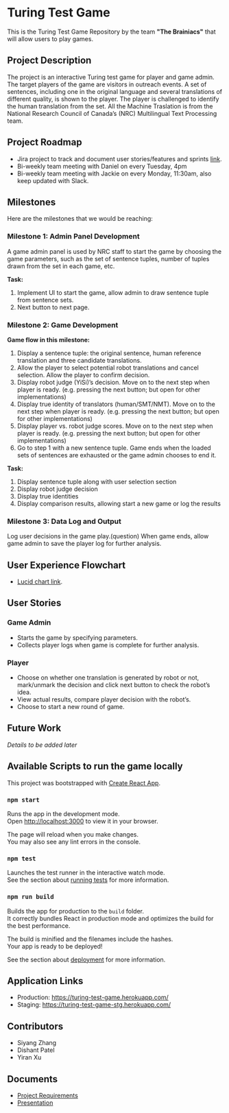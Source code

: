 # Turing Test Game
This is the Turing Test Game Repository by the team **"The Brainiacs"** that will allow users to play games.

## Project Description
The project is an interactive Turing test game for player and game admin. The target players of the game are visitors in outreach events. A set of sentences, including one in the original language and several translations of different quality, is shown to the player. The player is challenged to identify the human translation from the set. All the Machine Traslation is from the National Research Council of Canada’s (NRC) Multilingual Text Processing team.

## Project Roadmap

* Jira project to track and document user stories/features and sprints [link](https://siyangzhang.atlassian.net/jira/software/projects/TTG/boards/2).
* Bi-weekly team meeting with Daniel on every Tuesday, 4pm
* Bi-weekly team meeting with Jackie on every Monday, 11:30am, also keep updated with Slack.

## Milestones
Here are the milestones that we would be reaching:

### Milestone 1: Admin Panel Development
A game admin panel is used by NRC staff to start the game by choosing the game parameters, such as the set of sentence tuples, number of tuples drawn from the set in each game, etc.

**Task:**
1. Implement UI to start the game, allow admin to draw sentence tuple from sentence sets. 
2. Next button to next page.

### Milestone 2: Game Development
**Game flow in this milestone:**
1. Display a sentence tuple: the original sentence, human reference translation and three candidate translations.
2. Allow the player to select potential robot translations and cancel selection. Allow the player to confirm decision.
3. Display robot judge (YiSi)’s decision. Move on to the next step when player is ready. (e.g. pressing the next button; but open for other implementations)
4. Display true identity of translators (human/SMT/NMT). Move on to the next step when player is ready. (e.g. pressing the next button; but open for other implementations)
5. Display player vs. robot judge scores. Move on to the next step when player is ready. (e.g. pressing the next button; but open for other implementations)
6. Go to step 1 with a new sentence tuple. Game ends when the loaded sets of sentences are exhausted or the game admin chooses to end it.

**Task:**
1. Display sentence tuple along with user selection section
2. Display robot judge decision
3. Display true identities
4. Display comparison results, allowing start a new game or log the results

### Milestone 3: Data Log and Output
Log user decisions in the game play.(question)
When game ends, allow game admin to save the player log for further analysis.

## User Experience Flowchart   
* [Lucid chart link](https://lucid.app/lucidchart/558ca1b9-91ad-4aba-b89b-14e96a641019/edit?viewport_loc=61%2C-156%2C1935%2C1555%2C0_0&invitationId=inv_673d2537-0e21-4ddd-bd03-db72b98c2599#).

## User Stories

### Game Admin
* Starts the game by specifying parameters.
* Collects player logs when game is complete for further analysis.

### Player
* Choose on whether one translation is generated by robot or not, mark/unmark the decision and click next button to check the robot’s idea.
* View actual results, compare player decision with the robot’s.
* Choose to start a new round of game.

## Future Work
*Details to be added later*

## Available Scripts to run the game locally
This project was bootstrapped with [Create React App](https://github.com/facebook/create-react-app).

### `npm start`

Runs the app in the development mode.\
Open [http://localhost:3000](http://localhost:3000) to view it in your browser.

The page will reload when you make changes.\
You may also see any lint errors in the console.

### `npm test`

Launches the test runner in the interactive watch mode.\
See the section about [running tests](https://facebook.github.io/create-react-app/docs/running-tests) for more information.

### `npm run build`

Builds the app for production to the `build` folder.\
It correctly bundles React in production mode and optimizes the build for the best performance.

The build is minified and the filenames include the hashes.\
Your app is ready to be deployed!

See the section about [deployment](https://facebook.github.io/create-react-app/docs/deployment) for more information.

## Application Links
* Production: https://turing-test-game.herokuapp.com/
* Staging: https://turing-test-game-stg.herokuapp.com/

## Contributors
* Siyang Zhang
* Dishant Patel
* Yiran Xu

## Documents
* [Project Requirements](docs/Project%20Requirements.docx)
* [Presentation](docs/Presentation.pptx)